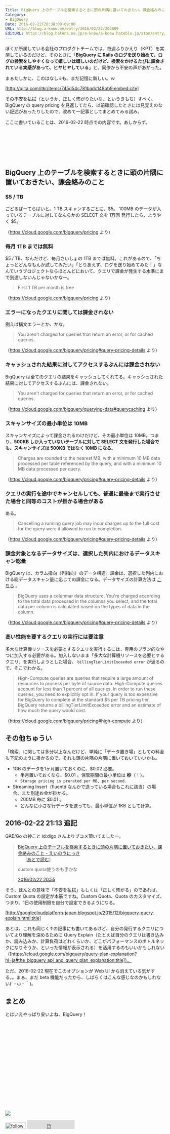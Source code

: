 ```yaml
---
Title: BigQuery 上のテーブルを検索するときに頭の片隅に置いておきたい、課金絡みのこと
Category:
- BigQuery
Date: 2016-02-22T20:38:09+09:00
URL: http://blog.a-know.me/entry/2016/02/22/203809
EditURL: https://blog.hatena.ne.jp/a-know/a-know.hateblo.jp/atom/entry/10328537792364379232
---
```


ぼくが所属している会社のプロダクトチームでは、毎週ふりかえり（KPT）を実施しているのだけど、そのときに「<b>BigQuery に Rails のログを送り始めて、ログの検索をしやすくなって嬉しいは嬉しいのだけど、検索をかけるたびに課金されている実感があって、ヒヤヒヤしている</b>」と、同僚から不安の声があがった。


まぁたしかに、このはなし↓も、まだ記憶に新しい。ｗ




[http://qiita.com/itkr/items/745d54c781badc148bb9:embed:cite]




その不安を払拭（というか、正しく怖がりたいな、というきもち）すべく、BigQuery の query pricing を見返してたら、以前確認したときには見覚えのない記述があったりしたので、改めて一記事としてまとめてみる試み。


ここに書いていることは、2016-02-22 時点での内容です。あしからず。



<!-- more -->


<script async src="//pagead2.googlesyndication.com/pagead/js/adsbygoogle.js"></script>
<!-- article-top -->
<ins class="adsbygoogle"
     style="display:inline-block;width:728px;height:90px"
     data-ad-client="ca-pub-3463034538369189"
     data-ad-slot="8367620130"></ins>
<script>
(adsbygoogle = window.adsbygoogle || []).push({});
</script>



## BigQuery 上のテーブルを検索するときに頭の片隅に置いておきたい、課金絡みのこと
### $5 / TB

ごどるぱーてらばいと。1 TB スキャンするごとに、$5。
100MB のデータが入っているテーブルに対してなんらかの SELECT 文を 1万回 発行したら、ようやく $5。

（https://cloud.google.com/bigquery/pricing より）



### 毎月 1TB までは無料

$5 / TB、なんだけど、毎月さいしょの 1TB までは無料。これがあるので、「ちょっとどんなもんか試してみたい」「とりあえず、ログを送り始めてみた！」なんていうプロジェクトならほとんどにおいて、クエリで課金が発生する水準にまで到達しないんじゃないかなー。


> First 1 TB per month is free


（https://cloud.google.com/bigquery/pricing より）



### エラーになったクエリに関しては課金されない

例えば構文エラーとか、かな。


> You aren't charged for queries that return an error, or for cached queries.


（https://cloud.google.com/bigquery/pricing#query-pricing-details より）




### キャッシュされた結果に対してアクセスするぶんには課金されない

BigQuery は全てのクエリの結果をキャッシュしてくれてる。キャッシュされた結果に対してアクセスするぶんには、課金されない。


> You aren't charged for queries that return an error, or for cached queries.


（https://cloud.google.com/bigquery/querying-data#querycaching より）



### スキャンサイズの最小単位は 10MB

スキャンサイズによって課金されるわけだけど、その最小単位は 10MB。つまり、<b>500KB しか入っていないテーブルに対して SELECT 文を発行した場合でも、スキャンサイズは 500KB ではなく 10MB になる</b>。


> Charges are rounded to the nearest MB, with a minimum 10 MB data processed per table referenced by the query, and with a minimum 10 MB data processed per query.


（https://cloud.google.com/bigquery/pricing#query-pricing-details より）




### クエリの実行を途中でキャンセルしても、普通に最後まで実行させた場合と同等のコストが掛かる場合がある

ある。


> Cancelling a running query job may incur charges up to the full cost for the query were it allowed to run to completion.


（https://cloud.google.com/bigquery/pricing#query-pricing-details より）




### 課金対象となるデータサイズは、選択した列内におけるデータスキャン総量

BigQuery は、カラム指向（列指向）のデータ構造。課金は、選択した列内における総データスキャン量に応じての課金になる。データサイズの計算方法は [こちら](https://cloud.google.com/bigquery/pricing#data) 。


> BigQuery uses a columnar data structure. You're charged according to the total data processed in the columns you select, and the total data per column is calculated based on the types of data in the column.


（https://cloud.google.com/bigquery/pricing#query-pricing-details より）



### 高い性能を要するクエリの実行には要注意

多大な計算機リソースを必要とするクエリを実行するには、専用のプラン的なやつに加入する必要がある。加入しないまま「多大な計算機リソースを必要とするクエリ」を実行しようとした場合、 `billingTierLimitExceeded error` が返るので、そこでわかる。



> High-Compute queries are queries that require a large amount of resources to process per byte of source data. High-Compute queries account for less than 1 percent of all queries. In order to run these queries, you need to explicitly opt in.
If your query is too expensive for BigQuery to complete at the standard $5 per TB pricing tier, BigQuery returns a billingTierLimitExceeded error and an estimate of how much the query would cost.


（https://cloud.google.com/bigquery/pricing#high-compute より）


## その他ちゅうい

「検索」に関しては多分以上なんだけど、単純に「データ置き場」としての料金も下記のように掛かるので、それも頭の片隅の片隅に置いておいていいかも。


* 1GB のデータを1ヶ月置いておくのに、$0.02 必要。
    * 半月置いておくなら、$0.01 。保管期間の最小単位は **秒**（！）。
    * `Storage pricing is prorated per MB, per second.`
* Streaming Insert（fluentd なんかで送っている場合もこれに該当）の場合、また別途お金が掛かる。
    * 200MB 毎に $0.01 。
    * どんなに小さな行データを送っても、最小単位が 1KB として計算。


## 2016-02-22 21:13 追記

GAE/Go の神こと id:digo さんよりブコメ頂いてましたー。


<blockquote class="hatena-bookmark-comment"><a class="comment-info" href="http://b.hatena.ne.jp/entry/279789754/comment/digo" data-user-id="digo" data-entry-url="http://b.hatena.ne.jp/entry/blog.a-know.me/entry/2016/02/22/203809" data-original-href="http://blog.a-know.me/entry/2016/02/22/203809" data-entry-favicon="http://cdn-ak.favicon.st-hatena.com/?url=http%3A%2F%2Fblog.a-know.me%2F" data-user-icon="/users/di/digo/profile.gif">BigQuery 上のテーブルを検索するときに頭の片隅に置いておきたい、課金絡みのこと - えいのうにっき</a><ul class="comment-tag" style="list-style: none; margin: 0px;"><li style="float: left">[<a href="http://b.hatena.ne.jp/search/tag?q=%E3%81%82%E3%81%A8%E3%81%A7%E8%AA%AD%E3%82%80">あとで読む</a>]</li></ul><br><p style="clear: left">custom quota使うのも手かな</p><a class="datetime" href="http://b.hatena.ne.jp/digo/20160222#bookmark-279789754"><span class="datetime-body">2016/02/22 20:55</span></a></blockquote><script src="https://b.st-hatena.com/js/comment-widget.js" charset="utf-8" async></script>


そう、ほんとの意味で「不安を払拭」もしくは「正しく怖がる」のであれば、Custom Quota の設定が本筋ですね。Custom Quota、Quota のカスタマイズ、つまり、1日の使用制限を自分で設定できるようになる。




[http://googlecloudplatform-japan.blogspot.jp/2015/12/bigquery-query-explain.html:title]



あとは、これも同じく↑の記事にも書いてあるけど、自分の発行するクエリについてより理解を深めるために Query Explain（たとえば自分のクエリは書き込みか、読み込みか、計算負荷はどれくらいか、どこがパフォーマンスのボトルネックになりそうか、といった情報が表示される）を活用するのもいいかもしれない（[https://cloud.google.com/bigquery/query-plan-explanation?hl=ja#the_bigquery_api_and_query_plan_explanation:title]）。


ただ、2016-02-22 現在でこのオプションが Web UI から消えている気がする。。まぁ、まだ beta 機能だったから、しばらくはこんな感じなのかもしれない(´・ω・｀)。


## まとめ

とはいえやっぱり安いよね、BigQuery！


<div>
<br>
<script async src="//pagead2.googlesyndication.com/pagead/js/adsbygoogle.js"></script>
<!-- article-bottom2 -->
<ins class="adsbygoogle"
     style="display:inline-block;width:300px;height:250px"
     data-ad-client="ca-pub-3463034538369189"
     data-ad-slot="5274552934"></ins>
<script>
(adsbygoogle = window.adsbygoogle || []).push({});
</script>

<a href="http://bit.ly/grassgraph" target='blank' rel="nofollow"><img src="https://cdn-ak.f.st-hatena.com/images/fotolife/a/a-know/20170405/20170405220342.png"></a>
<br>
</div>

<div>
<a href='http://cloud.feedly.com/#subscription%2Ffeed%2Fhttp%3A%2F%2Fblog.a-know.me%2Ffeed'  target='blank'><img id='feedlyFollow' src='http://s3.feedly.com/img/follows/feedly-follow-rectangle-volume-small_2x.png' alt='follow us in feedly' width='65' height='20'></a>



<iframe src="http://blog.hatena.ne.jp/a-know/a-know.hateblo.jp/subscribe/iframe" allowtransparency="true" frameborder="0" scrolling="no" width="150" height="28"></iframe>
</div>
